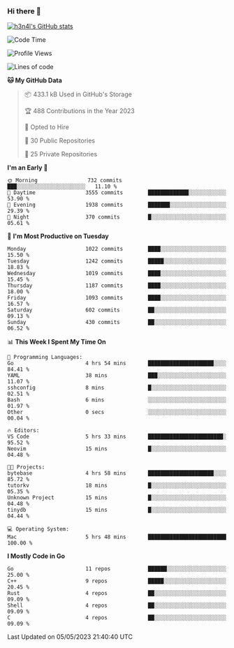 ### Hi there 👋

[![h3n4l's GitHub stats](https://github-readme-stats.vercel.app/api?username=h3n4l&count_private=true&show_icons=true&theme=radical)](https://github.com/h3n4l/github-readme-stats)

<!--START_SECTION:waka-->
![Code Time](http://img.shields.io/badge/Code%20Time-1%2C194%20hrs%2018%20mins-blue)

![Profile Views](http://img.shields.io/badge/Profile%20Views-4-blue)

![Lines of code](https://img.shields.io/badge/From%20Hello%20World%20I%27ve%20Written-3.1%20million%20lines%20of%20code-blue)

**🐱 My GitHub Data** 

> 📦 433.1 kB Used in GitHub's Storage 
 > 
> 🏆 488 Contributions in the Year 2023
 > 
> 💼 Opted to Hire
 > 
> 📜 30 Public Repositories 
 > 
> 🔑 25 Private Repositories 
 > 
**I'm an Early 🐤** 

```text
🌞 Morning                732 commits         ███░░░░░░░░░░░░░░░░░░░░░░   11.10 % 
🌆 Daytime                3555 commits        █████████████░░░░░░░░░░░░   53.90 % 
🌃 Evening                1938 commits        ███████░░░░░░░░░░░░░░░░░░   29.39 % 
🌙 Night                  370 commits         █░░░░░░░░░░░░░░░░░░░░░░░░   05.61 % 
```
📅 **I'm Most Productive on Tuesday** 

```text
Monday                   1022 commits        ████░░░░░░░░░░░░░░░░░░░░░   15.50 % 
Tuesday                  1242 commits        █████░░░░░░░░░░░░░░░░░░░░   18.83 % 
Wednesday                1019 commits        ████░░░░░░░░░░░░░░░░░░░░░   15.45 % 
Thursday                 1187 commits        ████░░░░░░░░░░░░░░░░░░░░░   18.00 % 
Friday                   1093 commits        ████░░░░░░░░░░░░░░░░░░░░░   16.57 % 
Saturday                 602 commits         ██░░░░░░░░░░░░░░░░░░░░░░░   09.13 % 
Sunday                   430 commits         ██░░░░░░░░░░░░░░░░░░░░░░░   06.52 % 
```


📊 **This Week I Spent My Time On** 

```text
💬 Programming Languages: 
Go                       4 hrs 54 mins       █████████████████████░░░░   84.41 % 
YAML                     38 mins             ███░░░░░░░░░░░░░░░░░░░░░░   11.07 % 
sshconfig                8 mins              █░░░░░░░░░░░░░░░░░░░░░░░░   02.51 % 
Bash                     6 mins              ░░░░░░░░░░░░░░░░░░░░░░░░░   01.97 % 
Other                    0 secs              ░░░░░░░░░░░░░░░░░░░░░░░░░   00.04 % 

🔥 Editors: 
VS Code                  5 hrs 33 mins       ████████████████████████░   95.52 % 
Neovim                   15 mins             █░░░░░░░░░░░░░░░░░░░░░░░░   04.48 % 

🐱‍💻 Projects: 
bytebase                 4 hrs 58 mins       █████████████████████░░░░   85.72 % 
tutorkv                  18 mins             █░░░░░░░░░░░░░░░░░░░░░░░░   05.35 % 
Unknown Project          15 mins             █░░░░░░░░░░░░░░░░░░░░░░░░   04.48 % 
tinydb                   15 mins             █░░░░░░░░░░░░░░░░░░░░░░░░   04.44 % 

💻 Operating System: 
Mac                      5 hrs 48 mins       █████████████████████████   100.00 % 
```

**I Mostly Code in Go** 

```text
Go                       11 repos            ██████░░░░░░░░░░░░░░░░░░░   25.00 % 
C++                      9 repos             █████░░░░░░░░░░░░░░░░░░░░   20.45 % 
Rust                     4 repos             ██░░░░░░░░░░░░░░░░░░░░░░░   09.09 % 
Shell                    4 repos             ██░░░░░░░░░░░░░░░░░░░░░░░   09.09 % 
C                        4 repos             ██░░░░░░░░░░░░░░░░░░░░░░░   09.09 % 
```




 Last Updated on 05/05/2023 21:40:40 UTC
<!--END_SECTION:waka-->

